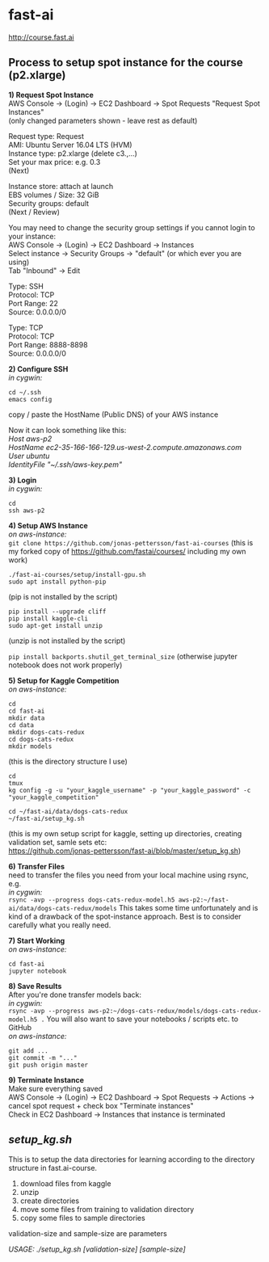# fast-ai  
http://course.fast.ai  

## Process to setup spot instance for the course (p2.xlarge)  

**1) Request Spot Instance**  
AWS Console -> (Login) -> EC2 Dashboard -> Spot Requests
"Request Spot Instances"  
(only changed parameters shown - leave rest as default)  

Request type: Request  
AMI: Ubuntu Server 16.04 LTS (HVM)  
Instance type: p2.xlarge (delete c3.,...)  
Set your max price: e.g. 0.3  
(Next)  

Instance store: attach at launch  
EBS volumes / Size: 32 GiB  
Security groups: default  
(Next / Review)  

You may need to change the security group settings if you cannot login to your instance:  
AWS Console -> (Login) -> EC2 Dashboard -> Instances  
Select instance -> Security Groups -> "default" (or which ever you are using)  
Tab "Inbound" -> Edit  

Type: SSH  
Protocol: TCP  
Port Range: 22  
Source: 0.0.0.0/0  

Type: TCP  
Protocol: TCP  
Port Range: 8888-8898  
Source: 0.0.0.0/0  

**2) Configure SSH**  
_in cygwin:_  
```
cd ~/.ssh
emacs config
```

copy / paste the HostName (Public DNS) of your AWS instance  

Now it can look something like this:  
_Host aws-p2_  
_HostName ec2-35-166-166-129.us-west-2.compute.amazonaws.com_  
_User ubuntu_  
_IdentityFile "~/.ssh/aws-key.pem"_  

**3) Login**  
_in cygwin:_  
```
cd
ssh aws-p2
```

**4) Setup AWS Instance**  
_on aws-instance:_  
`git clone https://github.com/jonas-pettersson/fast-ai-courses`
(this is my forked copy of https://github.com/fastai/courses/ including my own work)  

```
./fast-ai-courses/setup/install-gpu.sh
sudo apt install python-pip
```
(pip is not installed by the script)  

```
pip install --upgrade cliff
pip install kaggle-cli
sudo apt-get install unzip
```
(unzip is not installed by the script)  

`pip install backports.shutil_get_terminal_size`
(otherwise jupyter notebook does not work properly)  

**5) Setup for Kaggle Competition**  
_on aws-instance:_  
```
cd
cd fast-ai
mkdir data
cd data
mkdir dogs-cats-redux
cd dogs-cats-redux
mkdir models
```
(this is the directory structure I use)  

```
cd
tmux
kg config -g -u "your_kaggle_username" -p "your_kaggle_password" -c "your_kaggle_competition"
```
```
cd ~/fast-ai/data/dogs-cats-redux
~/fast-ai/setup_kg.sh
```
(this is my own setup script for kaggle, setting up directories, creating  
validation set, samle sets etc:  
 https://github.com/jonas-pettersson/fast-ai/blob/master/setup_kg.sh)  

**6) Transfer Files**  
need to transfer the files you need from your local machine using rsync, e.g.  
_in cygwin:_  
`rsync -avp --progress dogs-cats-redux-model.h5 aws-p2:~/fast-ai/data/dogs-cats-redux/models`
This takes some time unfortunately and is kind of a drawback of the spot-instance approach. Best is to consider carefully what you really need.  

**7) Start Working**  
_on aws-instance:_  
```
cd fast-ai
jupyter notebook
```

**8) Save Results**  
After you're done transfer  models back:  
_in cygwin:_  
`rsync -avp --progress aws-p2:~/dogs-cats-redux/models/dogs-cats-redux-model.h5 .`
You will also want to save your notebooks / scripts etc. to GitHub  
_on aws-instance:_  
```
git add ...
git commit -m "..."
git push origin master
```

**9) Terminate Instance**  
Make sure everything saved  
AWS Console -> (Login) -> EC2 Dashboard -> Spot Requests -> Actions -> cancel spot request + check box "Terminate instances"  
Check in EC2 Dashboard -> Instances that instance is terminated  

## ___setup_kg.sh___  
This is to setup the data directories for learning according to the directory structure in fast.ai-course.  
1. download files from kaggle  
2. unzip  
3. create directories  
4. move some files from training to validation directory  
5. copy some files to sample directories  

validation-size and sample-size are parameters  

_USAGE:  ./setup_kg.sh [validation-size] [sample-size]_  
